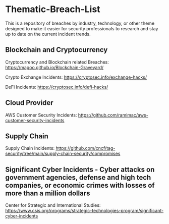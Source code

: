 # Thematic-Breach-List

This is a repository of breaches by industry, technology, or other theme designed to make it easier for security professionals to research and stay up to date on the current incident trends.

## Blockchain and Cryptocurrency

Cryptocurrency and Blockchain related Breaches: https://magoo.github.io/Blockchain-Graveyard/

Crypto Exchange Incidents: https://cryptosec.info/exchange-hacks/

DeFi Incidents: https://cryptosec.info/defi-hacks/

## Cloud Provider

AWS Customer Security Incidents: https://github.com/ramimac/aws-customer-security-incidents

## Supply Chain
Supply Chain Incidents: https://github.com/cncf/tag-security/tree/main/supply-chain-security/compromises

## Significant Cyber Incidents - Cyber attacks on government agencies, defense and high tech companies, or economic crimes with losses of more than a million dollars

Center for Strategic and International Studies: https://www.csis.org/programs/strategic-technologies-program/significant-cyber-incidents
